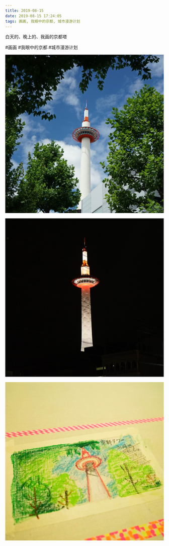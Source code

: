```yaml
---
title: 2019-08-15
date: 2019-08-15 17:24:05
tags: 画画, 我眼中的京都, 城市漫游计划
---
```


<p>白天的、晚上的、我画的京都塔</p>

#画画 #我眼中的京都 #城市漫游计划

![](/assets/images/2019/08/619d3f608eb1063dacc5186bd5009654.jpg)

![](/assets/images/2019/08/a8062ca40b7f011df0f7e4873c1bdfed.jpg)

![](/assets/images/2019/08/03a7b4162887b236120de0968d64bcd6.jpg)
